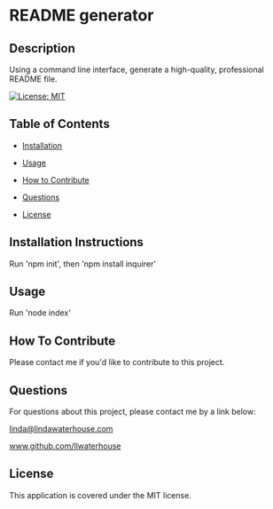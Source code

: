 # README generator

## Description
  Using a command line interface, generate a high-quality, professional README file.


[![License: MIT](https://img.shields.io/badge/License-MIT-yellow.svg)](https://opensource.org/licenses/MIT)


## Table of Contents
- [Installation](#installation)

- [Usage](#usage)

- [How to Contribute](#how-to-contribute)



- [Questions](#questions)

- [License](#license)


## Installation Instructions
  Run 'npm init', then 'npm install inquirer'

## Usage
  Run 'node index'

## How To Contribute
  Please contact me if you'd like to contribute to this project.



## Questions
  For questions about this project, please contact me by a link below:
  
  linda@lindawaterhouse.com
  
  www.github.com/llwaterhouse
 

## License
  This application is covered under the MIT license.
